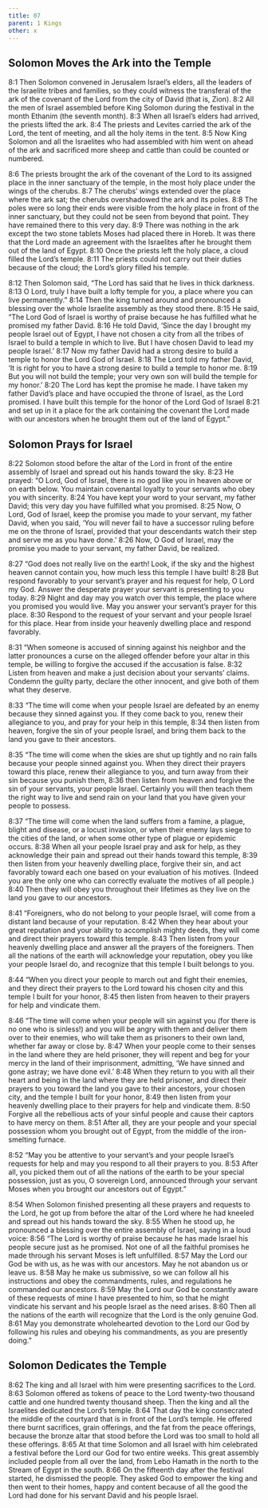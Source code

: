 ```yaml
---
title: 07
parent: 1 Kings
other: x
---
```


## Solomon Moves the Ark into the Temple

<a name="8:1">8:1</a> Then Solomon convened in Jerusalem Israel’s elders, all the leaders of the Israelite tribes and families, so they could witness the transferal of the ark of the covenant of the Lord from the city of David (that is, Zion). <a name="8:2">8:2</a> All the men of Israel assembled before King Solomon during the festival in the month Ethanim (the seventh month). <a name="8:3">8:3</a> When all Israel’s elders had arrived, the priests lifted the ark. <a name="8:4">8:4</a> The priests and Levites carried the ark of the Lord, the tent of meeting, and all the holy items in the tent. <a name="8:5">8:5</a> Now King Solomon and all the Israelites who had assembled with him went on ahead of the ark and sacrificed more sheep and cattle than could be counted or numbered.

<a name="8:6">8:6</a> The priests brought the ark of the covenant of the Lord to its assigned place in the inner sanctuary of the temple, in the most holy place under the wings of the cherubs. <a name="8:7">8:7</a> The cherubs’ wings extended over the place where the ark sat; the cherubs overshadowed the ark and its poles. <a name="8:8">8:8</a> The poles were so long their ends were visible from the holy place in front of the inner sanctuary, but they could not be seen from beyond that point. They have remained there to this very day. <a name="8:9">8:9</a> There was nothing in the ark except the two stone tablets Moses had placed there in Horeb. It was there that the Lord made an agreement with the Israelites after he brought them out of the land of Egypt. <a name="8:10">8:10</a> Once the priests left the holy place, a cloud filled the Lord’s temple. <a name="8:11">8:11</a> The priests could not carry out their duties because of the cloud; the Lord’s glory filled his temple.

<a name="8:12">8:12</a> Then Solomon said, “The Lord has said that he lives in thick darkness. <a name="8:13">8:13</a> O Lord, truly I have built a lofty temple for you, a place where you can live permanently.” <a name="8:14">8:14</a> Then the king turned around and pronounced a blessing over the whole Israelite assembly as they stood there. <a name="8:15">8:15</a> He said, “The Lord God of Israel is worthy of praise because he has fulfilled what he promised my father David. <a name="8:16">8:16</a> He told David, ‘Since the day I brought my people Israel out of Egypt, I have not chosen a city from all the tribes of Israel to build a temple in which to live. But I have chosen David to lead my people Israel.’ <a name="8:17">8:17</a> Now my father David had a strong desire to build a temple to honor the Lord God of Israel. <a name="8:18">8:18</a> The Lord told my father David, ‘It is right for you to have a strong desire to build a temple to honor me. <a name="8:19">8:19</a> But you will not build the temple; your very own son will build the temple for my honor.’ <a name="8:20">8:20</a> The Lord has kept the promise he made. I have taken my father David’s place and have occupied the throne of Israel, as the Lord promised. I have built this temple for the honor of the Lord God of Israel <a name="8:21">8:21</a> and set up in it a place for the ark containing the covenant the Lord made with our ancestors when he brought them out of the land of Egypt.”

## Solomon Prays for Israel

<a name="8:22">8:22</a> Solomon stood before the altar of the Lord in front of the entire assembly of Israel and spread out his hands toward the sky. <a name="8:23">8:23</a> He prayed: “O Lord, God of Israel, there is no god like you in heaven above or on earth below. You maintain covenantal loyalty to your servants who obey you with sincerity. <a name="8:24">8:24</a> You have kept your word to your servant, my father David; this very day you have fulfilled what you promised. <a name="8:25">8:25</a> Now, O Lord, God of Israel, keep the promise you made to your servant, my father David, when you said, ‘You will never fail to have a successor ruling before me on the throne of Israel, provided that your descendants watch their step and serve me as you have done.’ <a name="8:26">8:26</a> Now, O God of Israel, may the promise you made to your servant, my father David, be realized.

<a name="8:27">8:27</a> “God does not really live on the earth! Look, if the sky and the highest heaven cannot contain you, how much less this temple I have built! <a name="8:28">8:28</a> But respond favorably to your servant’s prayer and his request for help, O Lord my God. Answer the desperate prayer your servant is presenting to you today. <a name="8:29">8:29</a> Night and day may you watch over this temple, the place where you promised you would live. May you answer your servant’s prayer for this place. <a name="8:30">8:30</a> Respond to the request of your servant and your people Israel for this place. Hear from inside your heavenly dwelling place and respond favorably.

<a name="8:31">8:31</a> “When someone is accused of sinning against his neighbor and the latter pronounces a curse on the alleged offender before your altar in this temple, be willing to forgive the accused if the accusation is false. <a name="8:32">8:32</a> Listen from heaven and make a just decision about your servants’ claims. Condemn the guilty party, declare the other innocent, and give both of them what they deserve.

<a name="8:33">8:33</a> “The time will come when your people Israel are defeated by an enemy because they sinned against you. If they come back to you, renew their allegiance to you, and pray for your help in this temple, <a name="8:34">8:34</a> then listen from heaven, forgive the sin of your people Israel, and bring them back to the land you gave to their ancestors.

<a name="8:35">8:35</a> “The time will come when the skies are shut up tightly and no rain falls because your people sinned against you. When they direct their prayers toward this place, renew their allegiance to you, and turn away from their sin because you punish them, <a name="8:36">8:36</a> then listen from heaven and forgive the sin of your servants, your people Israel. Certainly you will then teach them the right way to live and send rain on your land that you have given your people to possess.

<a name="8:37">8:37</a> “The time will come when the land suffers from a famine, a plague, blight and disease, or a locust invasion, or when their enemy lays siege to the cities of the land, or when some other type of plague or epidemic occurs. <a name="8:38">8:38</a> When all your people Israel pray and ask for help, as they acknowledge their pain and spread out their hands toward this temple, <a name="8:39">8:39</a> then listen from your heavenly dwelling place, forgive their sin, and act favorably toward each one based on your evaluation of his motives. (Indeed you are the only one who can correctly evaluate the motives of all people.) <a name="8:40">8:40</a> Then they will obey you throughout their lifetimes as they live on the land you gave to our ancestors.

<a name="8:41">8:41</a> “Foreigners, who do not belong to your people Israel, will come from a distant land because of your reputation. <a name="8:42">8:42</a> When they hear about your great reputation and your ability to accomplish mighty deeds, they will come and direct their prayers toward this temple. <a name="8:43">8:43</a> Then listen from your heavenly dwelling place and answer all the prayers of the foreigners. Then all the nations of the earth will acknowledge your reputation, obey you like your people Israel do, and recognize that this temple I built belongs to you.

<a name="8:44">8:44</a> “When you direct your people to march out and fight their enemies, and they direct their prayers to the Lord toward his chosen city and this temple I built for your honor, <a name="8:45">8:45</a> then listen from heaven to their prayers for help and vindicate them.

<a name="8:46">8:46</a> “The time will come when your people will sin against you (for there is no one who is sinless!) and you will be angry with them and deliver them over to their enemies, who will take them as prisoners to their own land, whether far away or close by. <a name="8:47">8:47</a> When your people come to their senses in the land where they are held prisoner, they will repent and beg for your mercy in the land of their imprisonment, admitting, ‘We have sinned and gone astray; we have done evil.’ <a name="8:48">8:48</a> When they return to you with all their heart and being in the land where they are held prisoner, and direct their prayers to you toward the land you gave to their ancestors, your chosen city, and the temple I built for your honor, <a name="8:49">8:49</a> then listen from your heavenly dwelling place to their prayers for help and vindicate them. <a name="8:50">8:50</a> Forgive all the rebellious acts of your sinful people and cause their captors to have mercy on them. <a name="8:51">8:51</a> After all, they are your people and your special possession whom you brought out of Egypt, from the middle of the iron-smelting furnace.

<a name="8:52">8:52</a> “May you be attentive to your servant’s and your people Israel’s requests for help and may you respond to all their prayers to you. <a name="8:53">8:53</a> After all, you picked them out of all the nations of the earth to be your special possession, just as you, O sovereign Lord, announced through your servant Moses when you brought our ancestors out of Egypt.”

<a name="8:54">8:54</a> When Solomon finished presenting all these prayers and requests to the Lord, he got up from before the altar of the Lord where he had kneeled and spread out his hands toward the sky. <a name="8:55">8:55</a> When he stood up, he pronounced a blessing over the entire assembly of Israel, saying in a loud voice: <a name="8:56">8:56</a> “The Lord is worthy of praise because he has made Israel his people secure just as he promised. Not one of all the faithful promises he made through his servant Moses is left unfulfilled. <a name="8:57">8:57</a> May the Lord our God be with us, as he was with our ancestors. May he not abandon us or leave us. <a name="8:58">8:58</a> May he make us submissive, so we can follow all his instructions and obey the commandments, rules, and regulations he commanded our ancestors. <a name="8:59">8:59</a> May the Lord our God be constantly aware of these requests of mine I have presented to him, so that he might vindicate his servant and his people Israel as the need arises. <a name="8:60">8:60</a> Then all the nations of the earth will recognize that the Lord is the only genuine God. <a name="8:61">8:61</a> May you demonstrate wholehearted devotion to the Lord our God by following his rules and obeying his commandments, as you are presently doing.”

## Solomon Dedicates the Temple

<a name="8:62">8:62</a> The king and all Israel with him were presenting sacrifices to the Lord. <a name="8:63">8:63</a> Solomon offered as tokens of peace to the Lord twenty-two thousand cattle and one hundred twenty thousand sheep. Then the king and all the Israelites dedicated the Lord’s temple. <a name="8:64">8:64</a> That day the king consecrated the middle of the courtyard that is in front of the Lord’s temple. He offered there burnt sacrifices, grain offerings, and the fat from the peace offerings, because the bronze altar that stood before the Lord was too small to hold all these offerings. <a name="8:65">8:65</a> At that time Solomon and all Israel with him celebrated a festival before the Lord our God for two entire weeks. This great assembly included people from all over the land, from Lebo Hamath in the north to the Stream of Egypt in the south. <a name="8:66">8:66</a> On the fifteenth day after the festival started, he dismissed the people. They asked God to empower the king and then went to their homes, happy and content because of all the good the Lord had done for his servant David and his people Israel.
